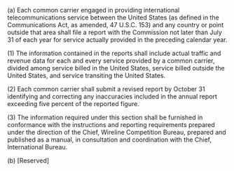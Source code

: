 (a) Each common carrier engaged in providing international telecommunications service between the United States (as defined in the Communications Act, as amended, 47 U.S.C. 153) and any country or point outside that area shall file a report with the Commission not later than July 31 of each year for service actually provided in the preceding calendar year.

(1) The information contained in the reports shall include actual traffic and revenue data for each and every service provided by a common carrier, divided among service billed in the United States, service billed outside the United States, and service transiting the United States.

(2) Each common carrier shall submit a revised report by October 31 identifying and correcting any inaccuracies included in the annual report exceeding five percent of the reported figure.
            

(3) The information required under this section shall be furnished in conformance with the instructions and reporting requirements prepared under the direction of the Chief, Wireline Competition Bureau, prepared and published as a manual, in consultation and coordination with the Chief, International Bureau.

(b) [Reserved]

